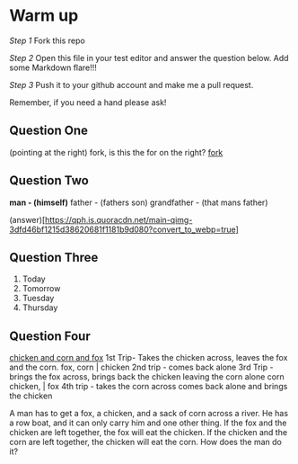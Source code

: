 # Warm up

_Step 1_
Fork this repo

_Step 2_
Open this file in your test editor and answer the question below. Add some Markdown flare!!!

_Step 3_
Push it to your github account and make me a pull request.

Remember, if you need a hand please ask!


## Question One
(pointing at the right) fork, is this the for on the right?
[fork](http://damiontrombley.com/wp-content/uploads/2015/07/Fork-In-the-road.jpg)
## Question Two

**man - (himself)**
father - (fathers son)
grandfather - (that mans father)

(answer)[https://qph.is.quoracdn.net/main-qimg-3dfd46bf1215d38620681f1181b9d080?convert_to_webp=true]
## Question Three
1. Today
2. Tomorrow
3. Tuesday
4. Thursday

## Question Four
[chicken and corn and fox](http://static.tvtropes.org/pmwiki/pub/images/foxchickengrainpuzzle_8397.png)
1st Trip- Takes the chicken across, leaves the fox and the corn. fox, corn | chicken
2nd trip - comes back alone
3rd Trip - brings the fox across, brings back the chicken leaving the corn alone corn chicken, | fox
4th trip - takes the corn across comes back alone and brings the chicken


A man has to get a fox, a chicken, and a sack of corn across a river. He has a row boat, and it can only carry him and one other thing. If the fox and the chicken are left together, the fox will eat the chicken. If the chicken and the corn are left together, the chicken will eat the corn. How does the man do it?
